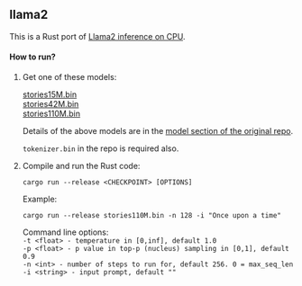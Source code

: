 ## llama2

This is a Rust port of [Llama2 inference on CPU](https://github.com/karpathy/llama2.c).

#### How to run?
1. Get one of these models:

    [stories15M.bin](https://huggingface.co/karpathy/tinyllamas/resolve/main/stories15M.bin)\
    [stories42M.bin](https://huggingface.co/karpathy/tinyllamas/resolve/main/stories42M.bin)\
    [stories110M.bin](https://huggingface.co/karpathy/tinyllamas/resolve/main/stories110M.bin)
    
    Details of the above models are in the [model section of the original repo](https://github.com/karpathy/llama2.c?tab=readme-ov-file#models).

	`tokenizer.bin` in the repo is required also.
2. Compile and run the Rust code:
    ```
    cargo run --release <CHECKPOINT> [OPTIONS]
    ```
    Example:
    ```
    cargo run --release stories110M.bin -n 128 -i "Once upon a time"
    ```

    Command line options:\
    `-t <float> - temperature in [0,inf], default 1.0`\
    `-p <float> - p value in top-p (nucleus) sampling in [0,1], default 0.9`\
    `-n <int> - number of steps to run for, default 256. 0 = max_seq_len`\
    `-i <string> - input prompt, default ""`
